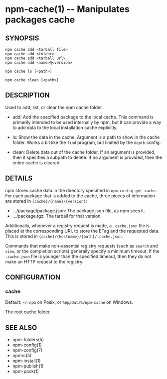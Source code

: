 npm-cache(1) -- Manipulates packages cache
==========================================






















<extoc></extoc>

## SYNOPSIS

    npm cache add <tarball file>
    npm cache add <folder>
    npm cache add <tarball url>
    npm cache add <name>@<version>

    npm cache ls [<path>]

    npm cache clean [<path>]

## DESCRIPTION

Used to add, list, or clear the npm cache folder.

* add:
  Add the specified package to the local cache.  This command is primarily
  intended to be used internally by npm, but it can provide a way to
  add data to the local installation cache explicitly.

* ls:
  Show the data in the cache.  Argument is a path to show in the cache
  folder.  Works a bit like the `find` program, but limited by the
  `depth` config.

* clean:
  Delete data out of the cache folder.  If an argument is provided, then
  it specifies a subpath to delete.  If no argument is provided, then
  the entire cache is cleared.

## DETAILS

npm stores cache data in the directory specified in `npm config get cache`.
For each package that is added to the cache, three pieces of information are
stored in `{cache}/{name}/{version}`:

* .../package/package.json:
  The package.json file, as npm sees it.
* .../package.tgz:
  The tarball for that version.

Additionally, whenever a registry request is made, a `.cache.json` file
is placed at the corresponding URI, to store the ETag and the requested
data.  This is stored in `{cache}/{hostname}/{path}/.cache.json`.

Commands that make non-essential registry requests (such as `search` and
`view`, or the completion scripts) generally specify a minimum timeout.
If the `.cache.json` file is younger than the specified timeout, then
they do not make an HTTP request to the registry.

## CONFIGURATION

### cache

Default: `~/.npm` on Posix, or `%AppData%/npm-cache` on Windows.

The root cache folder.

## SEE ALSO

* npm-folders(5)
* npm-config(1)
* npm-config(7)
* npmrc(5)
* npm-install(1)
* npm-publish(1)
* npm-pack(1)
